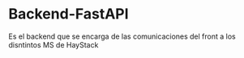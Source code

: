 # Backend-FastAPI
Es el backend que se encarga de las comunicaciones del front a los disntintos MS de HayStack
